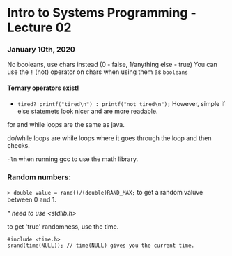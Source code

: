 # Intro to Systems Programming - Lecture 02

### January 10th, 2020

No booleans, use chars instead (0 - false, 1/anything else - true)
You can use the `!` (not) operator on chars when using them as `booleans`

#### Ternary operators exist! 
- `tired? printf("tired\n") : printf("not tired\n");`
However, simple if else statemets look nicer and are more readable.

for and while loops are the same as java.

do/while loops are while loops where it goes through the loop and then checks.

`-lm` when running gcc to use the math library.

### Random numbers:
`> double value = rand()/(double)RAND_MAX;` to get a random valuve between 0 and 1.

_^ need to use <stdlib.h>_

to get 'true' randomness, use the time.
```
#include <time.h>
srand(time(NULL)); // time(NULL) gives you the current time.
```

